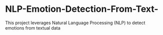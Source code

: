 # NLP-Emotion-Detection-From-Text-
This project leverages Natural Language Processing (NLP) to detect emotions from textual data
